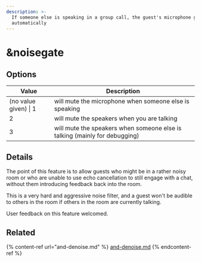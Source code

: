 ```yaml
---
description: >-
  If someone else is speaking in a group call, the guest's microphone gets muted
  automatically
---
```


# \&noisegate

## Options

| Value                 | Description                                                                |
| --------------------- | -------------------------------------------------------------------------- |
| (no value given) \| 1 | will mute the microphone when someone else is speaking                     |
| 2                     | will mute the speakers when you are talking                                |
| 3                     | will mute the speakers when someone else is talking (mainly for debugging) |

## Details

The point of this feature is to allow guests who might be in a rather noisy room or who are unable to use echo cancellation to still engage with a chat, without them introducing feedback back into the room.

This is a very hard and aggressive noise filter, and a guest won't be audible to others in the room if others in the room are currently talking.

User feedback on this feature welcomed.

## Related

{% content-ref url="and-denoise.md" %}
[and-denoise.md](and-denoise.md)
{% endcontent-ref %}
